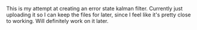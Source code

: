 This is my attempt at creating an error state kalman filter. Currently just uploading it so I can keep the files for later, since I feel like it's pretty close to working. Will definitely work on it later.
